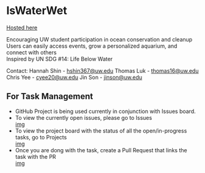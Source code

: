 # IsWaterWet

[Hosted here](https://ocean-cleanup.web.app)

Encouraging UW student participation in ocean conservation and cleanup  
Users can easily access events, grow a personalized aquarium, and connect with others  
Inspired by UN SDG #14: Life Below Water

Contact: 
Hannah Shin - hshin367@uw.edu
Thomas Luk - thomas16@uw.edu
Chris Yee - cyee20@uw.edu
Jin Son - jinson@uw.edu

## For Task Management
- GitHub Project is being used currently in conjunction with Issues board. 
- To view the currently open issues, please go to Issues  
  [img](mdImages/issues.png)
- To view the project board with the status of all the open/in-progress tasks, go to Projects  
  [img](mdImages/projects.png)
- Once you are dong with the task, create a Pull Request that links the task with the PR  
  [img](mdImages/pull_request.png)
  